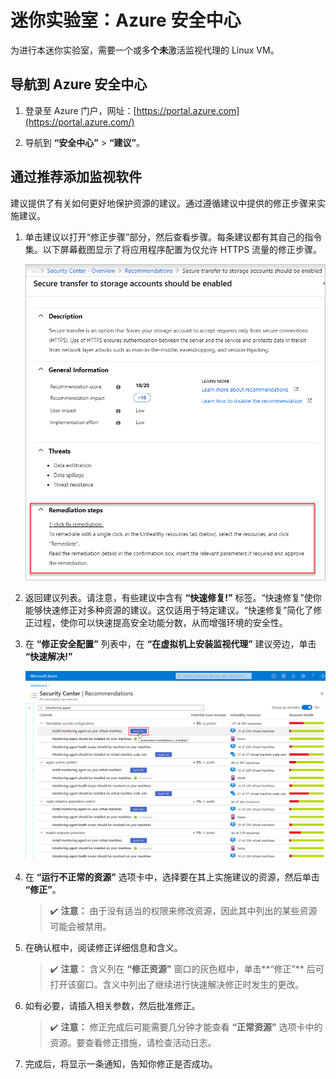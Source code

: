 ﻿# 迷你实验室：Azure 安全中心

为进行本迷你实验室，需要一个或多**个未**激活监视代理的 Linux VM。

## 导航到 Azure 安全中心

1. 登录至 Azure 门户，网址：[https://portal.azure.com](https://portal.azure.com/)

1. 导航到 **“安全中心”** > **“建议”**。

## 通过推荐添加监视软件

建议提供了有关如何更好地保护资源的建议。通过遵循建议中提供的修正步骤来实施建议。

1. 单击建议以打开“修正步骤”部分，然后查看步骤。每条建议都有其自己的指令集。以下屏幕截图显示了将应用程序配置为仅允许 HTTPS 流量的修正步骤。

    ![示例修正步骤的屏幕截图。](../../Linked_Image_Files/security-center-remediate-recommendation.png)

1. 返回建议列表。请注意，有些建议中含有 **“快速修复!”** 标签。“快速修复”使你能够快速修正对多种资源的建议。这仅适用于特定建议。“快速修复”简化了修正过程，使你可以快速提高安全功能分数，从而增强环境的安全性。

1. 在 **“修正安全配置”** 列表中，在 **“在虚拟机上安装监视代理”** 建议旁边，单击 **“快速解决!”**

    ![“安全中心”页面的屏幕截图，其中突出显示了“快速修复!”标签。](../../Linked_Image_Files/security-center-one-click-fix-select.png)

1. 在 **“运行不正常的资源”** 选项卡中，选择要在其上实施建议的资源，然后单击 **“修正”**。

    >:heavy_check_mark: **注意：** 由于没有适当的权限来修改资源，因此其中列出的某些资源可能会被禁用。

1. 在确认框中，阅读修正详细信息和含义。

    >:heavy_check_mark: **注意：** 含义列在 **“修正资源”** 窗口的灰色框中，单击**“修正”** 后可打开该窗口。含义中列出了继续进行快速解决修正时发生的更改。

1. 如有必要，请插入相关参数，然后批准修正。

    >:heavy_check_mark: **注意：** 修正完成后可能需要几分钟才能查看 **“正常资源”** 选项卡中的资源。要查看修正措施，请检查活动日志。

1. 完成后，将显示一条通知，告知你修正是否成功。
